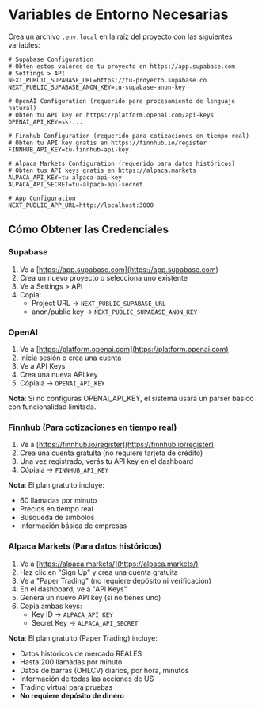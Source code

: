 # Variables de Entorno Necesarias

Crea un archivo `.env.local` en la raíz del proyecto con las siguientes variables:

```env
# Supabase Configuration
# Obtén estos valores de tu proyecto en https://app.supabase.com
# Settings > API
NEXT_PUBLIC_SUPABASE_URL=https://tu-proyecto.supabase.co
NEXT_PUBLIC_SUPABASE_ANON_KEY=tu-supabase-anon-key

# OpenAI Configuration (requerido para procesamiento de lenguaje natural)
# Obtén tu API key en https://platform.openai.com/api-keys
OPENAI_API_KEY=sk-...

# Finnhub Configuration (requerido para cotizaciones en tiempo real)
# Obtén tu API key gratis en https://finnhub.io/register
FINNHUB_API_KEY=tu-finnhub-api-key

# Alpaca Markets Configuration (requerido para datos históricos)
# Obtén tus API keys gratis en https://alpaca.markets
ALPACA_API_KEY=tu-alpaca-api-key
ALPACA_API_SECRET=tu-alpaca-api-secret

# App Configuration
NEXT_PUBLIC_APP_URL=http://localhost:3000
```

## Cómo Obtener las Credenciales

### Supabase

1. Ve a [https://app.supabase.com](https://app.supabase.com)
2. Crea un nuevo proyecto o selecciona uno existente
3. Ve a Settings > API
4. Copia:
   - Project URL → `NEXT_PUBLIC_SUPABASE_URL`
   - anon/public key → `NEXT_PUBLIC_SUPABASE_ANON_KEY`

### OpenAI

1. Ve a [https://platform.openai.com](https://platform.openai.com)
2. Inicia sesión o crea una cuenta
3. Ve a API Keys
4. Crea una nueva API key
5. Cópiala → `OPENAI_API_KEY`

**Nota**: Si no configuras OPENAI_API_KEY, el sistema usará un parser básico con funcionalidad limitada.

### Finnhub (Para cotizaciones en tiempo real)

1. Ve a [https://finnhub.io/register](https://finnhub.io/register)
2. Crea una cuenta gratuita (no requiere tarjeta de crédito)
3. Una vez registrado, verás tu API key en el dashboard
4. Cópiala → `FINNHUB_API_KEY`

**Nota**: El plan gratuito incluye:
- 60 llamadas por minuto
- Precios en tiempo real
- Búsqueda de símbolos
- Información básica de empresas

### Alpaca Markets (Para datos históricos)

1. Ve a [https://alpaca.markets/](https://alpaca.markets/)
2. Haz clic en "Sign Up" y crea una cuenta gratuita
3. Ve a "Paper Trading" (no requiere depósito ni verificación)
4. En el dashboard, ve a "API Keys"
5. Genera un nuevo API key (si no tienes uno)
6. Copia ambas keys:
   - Key ID → `ALPACA_API_KEY`
   - Secret Key → `ALPACA_API_SECRET`

**Nota**: El plan gratuito (Paper Trading) incluye:
- Datos históricos de mercado REALES
- Hasta 200 llamadas por minuto
- Datos de barras (OHLCV) diarios, por hora, minutos
- Información de todas las acciones de US
- Trading virtual para pruebas
- **No requiere depósito de dinero**

